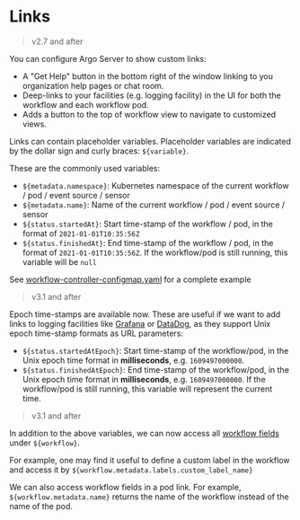 # Links

> v2.7 and after

You can configure Argo Server to show custom links:

* A "Get Help" button in the bottom right of the window linking to you organization help pages or chat room.
* Deep-links to your facilities (e.g. logging facility) in the UI for both the workflow and each workflow pod.
* Adds a button to the top of workflow view to navigate to customized views.

Links can contain placeholder variables. Placeholder variables are indicated by the dollar sign and curly braces: `${variable}`.

These are the commonly used variables:

* `${metadata.namespace}`: Kubernetes namespace of the current workflow / pod / event source / sensor
* `${metadata.name}`: Name of the current workflow / pod / event source / sensor
* `${status.startedAt}`: Start time-stamp of the workflow / pod, in the format of `2021-01-01T10:35:56Z`
* `${status.finishedAt}`: End time-stamp of the workflow / pod, in the format of  `2021-01-01T10:35:56Z`. If the workflow/pod is still running, this variable will be `null`

See [workflow-controller-configmap.yaml](workflow-controller-configmap.yaml) for a complete example

> v3.1 and after

Epoch time-stamps are available now. These are useful if we want to add links to logging facilities like [Grafana](https://grafana.com/)
or [DataDog](https://datadoghq.com/), as they support Unix epoch time-stamp formats as URL
parameters:

* `${status.startedAtEpoch}`: Start time-stamp of the workflow/pod, in the Unix epoch time format in **milliseconds**, e.g. `1609497000000`.
* `${status.finishedAtEpoch}`: End time-stamp of the workflow/pod, in the Unix epoch time format in  **milliseconds**, e.g. `1609497000000`. If the workflow/pod is still running, this variable will represent the current time.

> v3.1 and after

In addition to the above variables, we can now access all [workflow fields](fields.md#workflow) under `${workflow}`.

For example, one may find it useful to define a custom label in the workflow and access it by `${workflow.metadata.labels.custom_label_name}`

We can also access workflow fields in a pod link. For example, `${workflow.metadata.name}` returns
the name of the workflow instead of the name of the pod.
